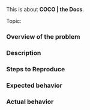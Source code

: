 <!-- Choose one of the following: -->
<!-- Is it about COCO or about the Docs? -->
This is about **COCO | the Docs**.

<!-- Is it a bug/feature/question or do you need help? -->
Topic: 
<!-- If it's a bug, is it a browser bug? -->

### Overview of the problem

<!-- UNCOMMENT THE APPROPRIATE LINES -->

<!-- This is about the COCO **CSS framework** -->
<!-- This is about the COCO **Docs** -->
<!-- I'm using COCO **version** [x.x.x] -->
<!-- My browser is: -->
<!-- This is a **Sass** issue: I'm using version [x.x.x] -->
<!-- I am sure this issue is **not a duplicate**? -->

### Description

<!-- Description of the bug, enhancement, or question -->

### Steps to Reproduce

<!--
1. First Step
2. Second Step
3. and so on...
-->

### Expected behavior

<!-- What you expected to happen -->

### Actual behavior

<!-- What actually happened -->
